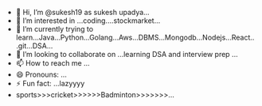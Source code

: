 - 👋 Hi, I’m @sukesh19 as sukesh upadya...
- 👀 I’m interested in ...coding....stockmarket...
- 🌱 I’m currently trying to learn...Java...Python...Golang...Aws...DBMS...Mongodb...Nodejs...React...git...DSA...
- 💞️ I’m looking to collaborate on ...learning DSA and interview prep ...
- 📫 How to reach me ...
- 😄 Pronouns: ...
- ⚡ Fun fact: ...lazyyyy
- sports>>>cricket>>>>>>Badminton>>>>>>>...

<!---
sukesh19/sukesh19 is a ✨ special ✨ repository because its `README.md` (this file) appears on your GitHub profile.
You can click the Preview link to take a look at your changes.
--->
